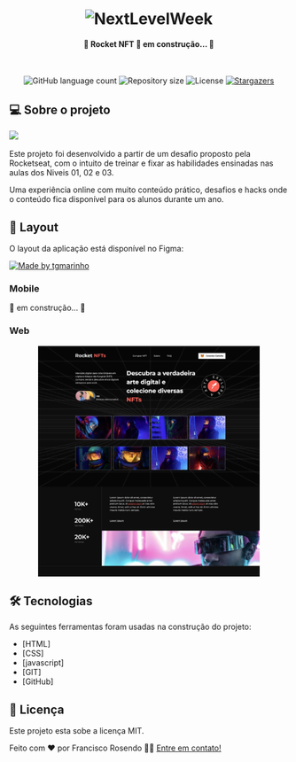 <h1 align="center">
    <img alt="NextLevelWeek" title="#NextLevelWeek" src="./assets/favicon.ico" />
</h1>

<h4 align="center"> 
	🚧 Rocket NFT 🚀 em construção... 🚧
</h4>
<br/>
<p align="center">
  <img alt="GitHub language count" src="https://img.shields.io/github/languages/count/rosendo2015/rosendo-rocketnfts?color=%2304D361">
  <img alt="Repository size" src="https://img.shields.io/github/repo-size/rosendo2015/rosendo-rocketnfts"> <img alt="License" src="https://img.shields.io/badge/license-MIT-brightgreen"> <a href="https://github.com/tgmarinho/nlw1/stargazers">
  <img alt="Stargazers" src="https://img.shields.io/github/stars/rosendo2015/rosendo-rocketnfts?style=social">
  </a>
</p>


## 💻 Sobre o projeto
<img src="./assets/favicon.ico" width="25px"/>

Este projeto foi desenvolvido a partir de um desafio proposto pela Rocketseat, com o intuito de treinar e fixar as habilidades ensinadas nas aulas dos Niveis 01, 02 e 03.

Uma experiência online com muito conteúdo prático, desafios e hacks onde o conteúdo fica disponível para os alunos durante um ano.

## 🎨 Layout

O layout da aplicação está disponível no Figma:

<a href="https://www.figma.com/file/jPG4mwYDcDj8SH8zYgmJQa/DD-Rocket-NFTs-Copy?fuid=1150911751086000256">
  <img alt="Made by tgmarinho" src="https://img.shields.io/badge/Acessar%20Layout%20-Figma-%2304D361">
</a>


### Mobile

🚧 em construção... 🚧


### Web

<p align="center" style="display: flex; align-items: flex-start; justify-content: center;">
  <img alt="" title="#RockeNFT" src="./assets/web.png" width="400px">

 
</p>

## 🛠 Tecnologias

As seguintes ferramentas foram usadas na construção do projeto:

- [HTML]
- [CSS]
- [javascript]
- [GIT]
- [GitHub]


## 📝 Licença

Este projeto esta sobe a licença MIT.

Feito com ❤️ por Francisco Rosendo 👋🏽 [Entre em contato!](https://www.linkedin.com/in/francisco-rosendo-a05623241/)
